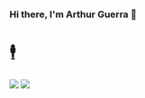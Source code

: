 ### Hi there, I'm Arthur Guerra 👋

# 🕴️


![](https://github-readme-stats.vercel.app/api?username=arthurcg2&count_private=true&hide=stars&bg_color=30,e96443,904e95&title_color=fff&text_color=fff&show_icons=true&icon_color=fff)
![](https://github-readme-stats.vercel.app/api/top-langs/?username=arthurcg2&layout=compact&bg_color=30,e96443,904e95&title_color=fff&text_color=fff&langs_count=6)
